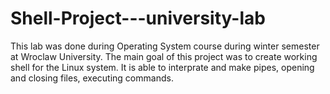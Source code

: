 # Shell-Project---university-lab
This lab was done during Operating System course during winter semester at Wroclaw University.
The main goal of this project was to create working shell for the Linux system. It is able to interprate and make pipes, opening and closing files, 
executing commands. 
